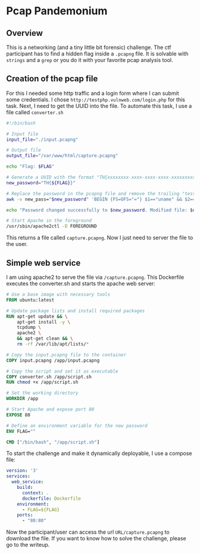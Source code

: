 # Pcap Pandemonium

## Overview

This is a networking (and a tiny little bit forensic) challenge. The ctf participant has to find a hidden flag inside a `.pcapng` file. It is solvable with `strings` and a `grep` or you do it with your favorite pcap analysis tool.

## Creation of the pcap file

For this I needed some http traffic and a login form where I can submit some credentials. I chose `http://testphp.vulnweb.com/login.php` for this task.
Next, I need to get the UUID into the file. To automate this task, I use a file called `converter.sh`

```sh
#!/bin/bash

# Input file
input_file="./input.pcapng"

# Output file
output_file="/var/www/html/capture.pcapng"

echo "Flag: $FLAG"

# Generate a UUID with the format "TH{xxxxxxxx-xxxx-xxxx-xxxx-xxxxxxxxxxxx}"
new_password="TH{${FLAG}}"

# Replace the password in the pcapng file and remove the trailing "test"
awk -v new_pass="$new_password" 'BEGIN {FS=OFS="="} $1=="uname" && $2=="test&pass" {print $1, $2, new_pass; next} {print}' $input_file > $output_file

echo "Password changed successfully to $new_password. Modified file: $output_file"

# Start Apache in the foreground
/usr/sbin/apache2ctl -D FOREGROUND
```

This returns a file called `capture.pcapng`. Now I just need to server the file to the user.

## Simple web service

I am using apache2 to serve the file via `/capture.pcapng`. 
This Dockerfile executes the converter.sh and starts the apache web server:

```Dockerfile
# Use a base image with necessary tools
FROM ubuntu:latest

# Update package lists and install required packages
RUN apt-get update && \
    apt-get install -y \
    tcpdump \
    apache2 \
    && apt-get clean && \
    rm -rf /var/lib/apt/lists/*

# Copy the input.pcapng file to the container
COPY input.pcapng /app/input.pcapng

# Copy the script and set it as executable
COPY converter.sh /app/script.sh
RUN chmod +x /app/script.sh

# Set the working directory
WORKDIR /app

# Start Apache and expose port 80
EXPOSE 80

# Define an environment variable for the new password
ENV FLAG=""

CMD ["/bin/bash", "/app/script.sh"]
```

To start the challenge and make it dynamically deployable, I use a compose file:

```yaml
version: '3'
services:
  web_service:
    build:
      context: .
      dockerfile: Dockerfile
    environment:
      - FLAG=${FLAG}
    ports:
      - "80:80"
```

Now the participant/user can access the url `URL/capture.pcapng` to download the file.
If you want to know how to solve the challenge, please go to the writeup.
